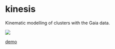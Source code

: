 # kinesis

Kinematic modelling of clusters with the Gaia data.

<a href="https://smoh.space/kinesis-dev"><img src="https://github.com/smoh/kinesis-dev/workflows/docs/badge.svg"></a>


[demo](notebooks/model_validation.ipynb)
